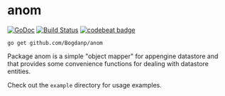 # anom
[![GoDoc](https://godoc.org/github.com/Bogdanp/anom?status.svg)](http://godoc.org/github.com/Bogdanp/anom)
[![Build Status](https://travis-ci.org/Bogdanp/anom.svg?branch=master)](https://travis-ci.org/Bogdanp/anom)
[![codebeat badge](https://codebeat.co/badges/19dedb0a-140e-464f-894d-204dcd632816)](https://codebeat.co/projects/github-com-bogdanp-anom)

`go get github.com/Bogdanp/anom`

Package anom is a simple "object mapper" for appengine datastore
and that provides some convenience functions for dealing with
datastore entities.

Check out the `example` directory for usage examples.
